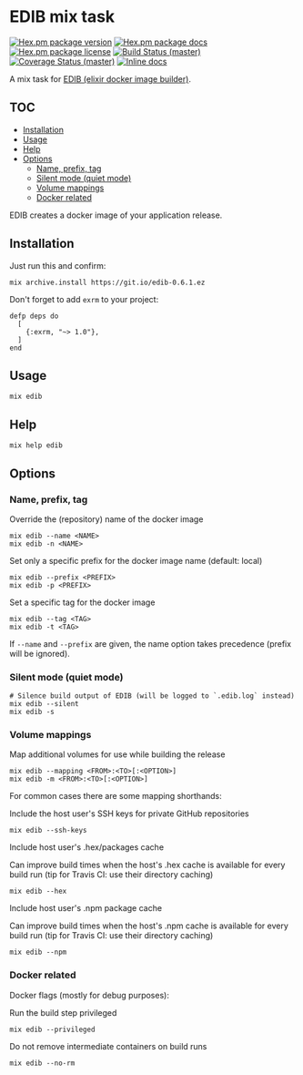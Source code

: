 # EDIB mix task

[![Hex.pm package version](https://img.shields.io/hexpm/v/edib.svg?style=flat-square)](https://hex.pm/packages/edib)
[![Hex.pm package docs](https://img.shields.io/badge/hex-docs-orange.svg?style=flat-square)](http://hexdocs.pm/edib/)
[![Hex.pm package license](https://img.shields.io/hexpm/l/edib.svg?style=flat-square)](https://github.com/edib-tool/mix-edib/blob/master/LICENSE)
[![Build Status (master)](https://img.shields.io/travis/edib-tool/mix-edib/master.svg?style=flat-square)](https://travis-ci.org/edib-tool/mix-edib)
[![Coverage Status (master)](https://img.shields.io/coveralls/edib-tool/mix-edib/master.svg?style=flat-square)](https://coveralls.io/r/edib-tool/mix-edib)
[![Inline docs](http://inch-ci.org/github/edib-tool/mix-edib.svg?branch=master&style=flat-square)](http://inch-ci.org/github/edib-tool/mix-edib)

A mix task for [EDIB (elixir docker image builder)](https://github.com/edib-tool/elixir-docker-image-builder).

<!--
  TOC generaged with doctoc: `npm install -g doctoc`

    $ doctoc README.md --github --maxlevel 4 --title '## TOC'

-->
<!-- START doctoc generated TOC please keep comment here to allow auto update -->
<!-- DON'T EDIT THIS SECTION, INSTEAD RE-RUN doctoc TO UPDATE -->
## TOC

- [Installation](#installation)
- [Usage](#usage)
- [Help](#help)
- [Options](#options)
  - [Name, prefix, tag](#name-prefix-tag)
  - [Silent mode (quiet mode)](#silent-mode-quiet-mode)
  - [Volume mappings](#volume-mappings)
  - [Docker related](#docker-related)

<!-- END doctoc generated TOC please keep comment here to allow auto update -->
<!-- moduledoc: Mix.Tasks.Edib -->
EDIB creates a docker image of your application release.

## Installation

Just run this and confirm:

    mix archive.install https://git.io/edib-0.6.1.ez

Don't forget to add `exrm` to your project:

    defp deps do
      [
        {:exrm, "~> 1.0"},
      ]
    end

## Usage

    mix edib

## Help

    mix help edib

## Options

### Name, prefix, tag

Override the (repository) name of the docker image

    mix edib --name <NAME>
    mix edib -n <NAME>

Set only a specific prefix for the docker image name (default: local)

    mix edib --prefix <PREFIX>
    mix edib -p <PREFIX>

Set a specific tag for the docker image

    mix edib --tag <TAG>
    mix edib -t <TAG>

If `--name` and `--prefix` are given, the name option takes precedence
(prefix will be ignored).

### Silent mode (quiet mode)

    # Silence build output of EDIB (will be logged to `.edib.log` instead)
    mix edib --silent
    mix edib -s

### Volume mappings

Map additional volumes for use while building the release

    mix edib --mapping <FROM>:<TO>[:<OPTION>]
    mix edib -m <FROM>:<TO>[:<OPTION>]

For common cases there are some mapping shorthands:

Include the host user's SSH keys for private GitHub repositories

    mix edib --ssh-keys

Include host user's .hex/packages cache

Can improve build times when the host's .hex cache is available for
every build run (tip for Travis CI: use their directory caching)

    mix edib --hex

Include host user's .npm package cache

Can improve build times when the host's .npm cache is available for
every build run (tip for Travis CI: use their directory caching)

    mix edib --npm

### Docker related

Docker flags (mostly for debug purposes):

Run the build step privileged

    mix edib --privileged

Do not remove intermediate containers on build runs

    mix edib --no-rm

<!-- endmoduledoc: Mix.Tasks.Edib -->
